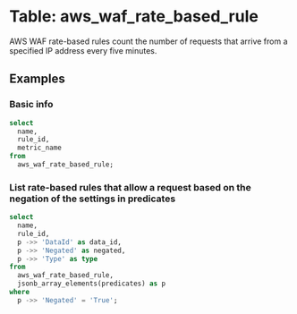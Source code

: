 # Table: aws_waf_rate_based_rule

AWS WAF rate-based rules count the number of requests that arrive from a specified IP address every five minutes.

## Examples

### Basic info

```sql
select
  name,
  rule_id,
  metric_name
from
  aws_waf_rate_based_rule;
```


### List rate-based rules that allow a request based on the negation of the settings in predicates

```sql
select
  name,
  rule_id,
  p ->> 'DataId' as data_id,
  p ->> 'Negated' as negated,
  p ->> 'Type' as type
from
  aws_waf_rate_based_rule,
  jsonb_array_elements(predicates) as p
where
  p ->> 'Negated' = 'True';
```
